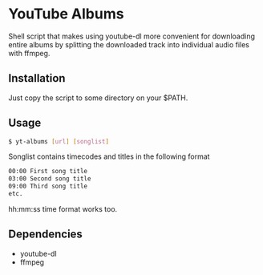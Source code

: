 # YouTube Albums

Shell script that makes using youtube-dl more convenient for downloading entire albums by splitting the downloaded track into individual audio files with ffmpeg.

## Installation

Just copy the script to some directory on your $PATH.

## Usage

```sh
$ yt-albums [url] [songlist]
```

Songlist contains timecodes and titles in the following format

```sh
00:00 First song title
03:00 Second song title
09:00 Third song title
etc.
```

hh:mm:ss time format works too.

## Dependencies

- youtube-dl
- ffmpeg
